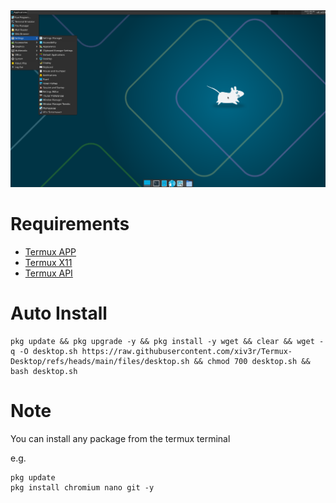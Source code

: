 <div align="center">
<img src="https://github.com/xiv3r/Termux-Desktop/blob/main/files/desktop.png">
</div>

# Requirements 
- [Termux APP](https://github.com/termux/termux-app/releases)
- [Termux X11](https://github.com/termux/termux-x11/releases)
- [Termux API](https://github.com/termux/termux-api/releases)

# Auto Install 
```
pkg update && pkg upgrade -y && pkg install -y wget && clear && wget -q -O desktop.sh https://raw.githubusercontent.com/xiv3r/Termux-Desktop/refs/heads/main/files/desktop.sh && chmod 700 desktop.sh && bash desktop.sh
```

# Note
You can install any package from the termux terminal

e.g.
```
pkg update
pkg install chromium nano git -y
```
